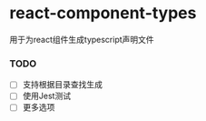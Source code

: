 # react-component-types

用于为react组件生成typescript声明文件

### TODO

- [ ] 支持根据目录查找生成
- [ ] 使用Jest测试
- [ ] 更多选项

